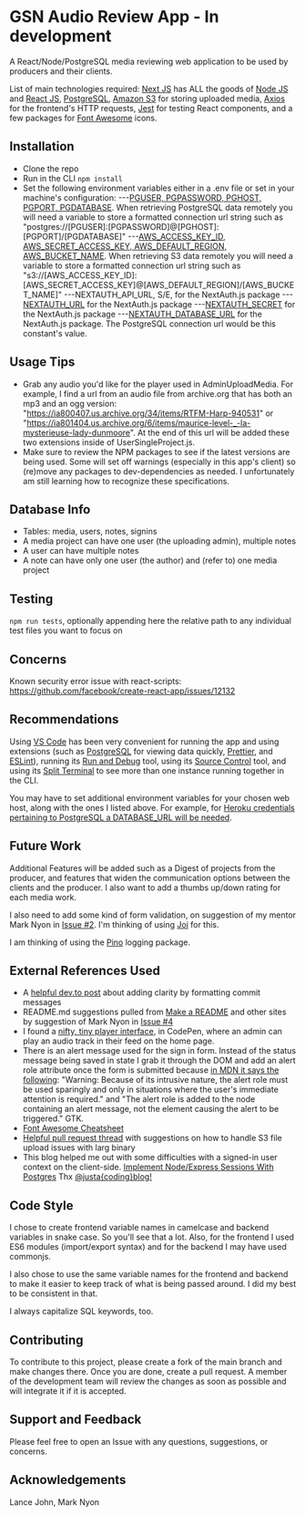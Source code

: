 # GSN Audio Review App - In development

A React/Node/PostgreSQL media reviewing web application to be used by producers and their clients.

List of main technologies required: [Next JS](https://nextjs.org/) has ALL the goods of [Node JS](https://nodejs.org) and [React JS](https://reactjs.org/), [PostgreSQL](https://www.postgresql.org/), [Amazon S3](https://aws.amazon.com/s3/) for storing uploaded media, [Axios](https://axios-http.com/docs/intro) for the frontend's HTTP requests, [Jest](https://jestjs.io/) for testing React components, and a few packages for [Font Awesome](https://cdnjs.com/libraries/font-awesome) icons.

## Installation

-   Clone the repo
-   Run in the CLI `npm install`
-   Set the following environment variables either in a .env file or set in your machine's configuration:
    ---[PGUSER, PGPASSWORD, PGHOST, PGPORT, PGDATABASE](https://www.postgresql.org/docs/current/libpq-envars.html). When retrieving PostgreSQL data remotely you will need a variable to store a formatted connection url string such as "postgres://[PGUSER]:[PGPASSWORD]@[PGHOST]:[PGPORT]/[PGDATABASE]"
    ---[AWS_ACCESS_KEY_ID, AWS_SECRET_ACCESS_KEY, AWS_DEFAULT_REGION, AWS_BUCKET_NAME](https://docs.aws.amazon.com/sdk-for-javascript/v2/developer-guide/loading-node-credentials-environment.html). When retrieving S3 data remotely you will need a variable to store a formatted connection url string such as "s3://[AWS_ACCESS_KEY_ID]:[AWS_SECRET_ACCESS_KEY]@[AWS_DEFAULT_REGION]/[AWS_BUCKET_NAME]"
    ---NEXTAUTH_API_URL, S/E, for the NextAuth.js package
    ---[NEXTAUTH_URL](https://next-auth.js.org/getting-started/example) for the NextAuth.js package
    ---[NEXTAUTH_SECRET](https://next-auth.js.org/getting-started/example) for the NextAuth.js package
    ---[NEXTAUTH_DATABASE_URL](https://next-auth.js.org/getting-started/example) for the NextAuth.js package. The PostgreSQL connection url would be this constant's value.

## Usage Tips

-   Grab any audio you'd like for the player used in AdminUploadMedia. For example, I find a url from an audio file from archive.org that has both an mp3 and an ogg version: "https://ia800407.us.archive.org/34/items/RTFM-Harp-940531" or "https://ia801404.us.archive.org/6/items/maurice-level-_-la-mysterieuse-lady-dunmoore". At the end of this url will be added these two extensions inside of UserSingleProject.js.
-   Make sure to review the NPM packages to see if the latest versions are being used. Some will set off warnings (especially in this app's client) so (re)move any packages to dev-dependencies as needed. I unfortunately am still learning how to recognize these specifications.

## Database Info

-   Tables: media, users, notes, signins
-   A media project can have one user (the uploading admin), multiple notes
-   A user can have multiple notes
-   A note can have only one user (the author) and (refer to) one media project

## Testing

`npm run tests`, optionally appending here the relative path to any individual test files you want to focus on

## Concerns

Known security error issue with react-scripts: https://github.com/facebook/create-react-app/issues/12132

## Recommendations

Using [VS Code](https://code.visualstudio.com/) has been very convenient for running the app and using extensions (such as [PostgreSQL](https://marketplace.visualstudio.com/items?itemName=ckolkman.vscode-postgres) for viewing data quickly, [Prettier](https://marketplace.visualstudio.com/items?itemName=esbenp.prettier-vscode), and [ESLint](https://marketplace.visualstudio.com/items?itemName=dbaeumer.vscode-eslint)), running its [Run and Debug](https://code.visualstudio.com/docs/editor/debugging#_run-and-debug-view) tool, using its [Source Control](https://code.visualstudio.com/docs/editor/versioncontrol#_scm-providers) tool, and using its [Split Terminal](https://code.visualstudio.com/docs/terminal/basics#_grouping) to see more than one instance running together in the CLI.

You may have to set additional environment variables for your chosen web host, along with the ones I listed above. For example, for [Heroku credentials pertaining to PostgreSQL a DATABASE_URL will be needed](https://devcenter.heroku.com/articles/heroku-postgresql).

## Future Work

Additional Features will be added such as a Digest of projects from the producer, and features that widen the communication options between the clients and the producer. I also want to add a thumbs up/down rating for each media work.

I also need to add some kind of form validation, on suggestion of my mentor Mark Nyon in [Issue #2](https://github.com/Githubbubber/gsn-audio-review-app/issues/2). I'm thinking of using [Joi](https://joi.dev/api/?v=17.4.0) for this.

I am thinking of using the [Pino](https://www.npmjs.com/package/pino) logging package.

## External References Used

-   A [helpful dev.to post](https://dev.to/i5han3/git-commit-message-convention-that-you-can-follow-1709) about adding clarity by formatting commit messages
-   README.md suggestions pulled from [Make a README](https://readthedocs.org/) and other sites by suggestion of Mark Nyon in [Issue #4](https://github.com/Githubbubber/gsn-audio-review-app/issues/4)
-   I found a [nifty, tiny player interface](https://codepen.io/websitebeaver/pen/vKdWxW?editors=0010), in CodePen, where an admin can play an audio track in their feed on the home page.
-   There is an alert message used for the sign in form. Instead of the status message being saved in state I grab it through the DOM and add an alert role attribute once the form is submitted because [in MDN it says the following](https://developer.mozilla.org/en-US/docs/Web/Accessibility/ARIA/Roles/alert_role#description): "Warning: Because of its intrusive nature, the alert role must be used sparingly and only in situations where the user's immediate attention is required." and "The alert role is added to the node containing an alert message, not the element causing the alert to be triggered." GTK.
-   [Font Awesome Cheatsheet](https://fontawesome.com/v5/cheatsheet)
-   [Helpful pull request thread](https://github.com/aws/aws-sdk-js/issues/2961) with suggestions on how to handle S3 file upload issues with larg binary
-   This blog helped me out with some difficulties with a signed-in user context on the client-side. [Implement Node/Express Sessions With Postgres](https://justacoding.blog/implement-node-express-sessions-with-postgres/) Thx [@justa{coding}blog!](https://twitter.com/justacodingblog)

## Code Style

I chose to create frontend variable names in camelcase and backend variables in snake case. So you'll see that a lot. Also, for the frontend I used ES6 modules (import/export syntax) and for the backend I may have used commonjs.

I also chose to use the same variable names for the frontend and backend to make it easier to keep track of what is being passed around. I did my best to be consistent in that.

I always capitalize SQL keywords, too.

## Contributing

To contribute to this project, please create a fork of the main branch and make changes there. Once you are done, create a pull request. A member of the development team will review the changes as soon as possible and will integrate it if it is accepted.

## Support and Feedback

Please feel free to open an Issue with any questions, suggestions, or concerns.

## Acknowledgements

Lance John, Mark Nyon
